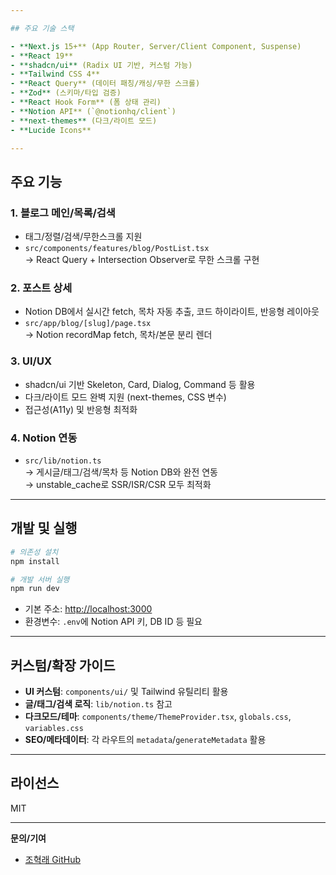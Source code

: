 ```yaml
---

## 주요 기술 스택

- **Next.js 15+** (App Router, Server/Client Component, Suspense)
- **React 19**
- **shadcn/ui** (Radix UI 기반, 커스텀 가능)
- **Tailwind CSS 4**
- **React Query** (데이터 패칭/캐싱/무한 스크롤)
- **Zod** (스키마/타입 검증)
- **React Hook Form** (폼 상태 관리)
- **Notion API** (`@notionhq/client`)
- **next-themes** (다크/라이트 모드)
- **Lucide Icons**

---
```


## 주요 기능

### 1. 블로그 메인/목록/검색

- 태그/정렬/검색/무한스크롤 지원
- `src/components/features/blog/PostList.tsx`  
  → React Query + Intersection Observer로 무한 스크롤 구현

### 2. 포스트 상세

- Notion DB에서 실시간 fetch, 목차 자동 추출, 코드 하이라이트, 반응형 레이아웃
- `src/app/blog/[slug]/page.tsx`  
  → Notion recordMap fetch, 목차/본문 분리 렌더

### 3. UI/UX

- shadcn/ui 기반 Skeleton, Card, Dialog, Command 등 활용
- 다크/라이트 모드 완벽 지원 (next-themes, CSS 변수)
- 접근성(A11y) 및 반응형 최적화

### 4. Notion 연동

- `src/lib/notion.ts`  
  → 게시글/태그/검색/목차 등 Notion DB와 완전 연동  
  → unstable_cache로 SSR/ISR/CSR 모두 최적화

---

## 개발 및 실행

```bash
# 의존성 설치
npm install

# 개발 서버 실행
npm run dev
```

- 기본 주소: [http://localhost:3000](http://localhost:3000)
- 환경변수: `.env`에 Notion API 키, DB ID 등 필요

---

## 커스텀/확장 가이드

- **UI 커스텀**: `components/ui/` 및 Tailwind 유틸리티 활용
- **글/태그/검색 로직**: `lib/notion.ts` 참고
- **다크모드/테마**: `components/theme/ThemeProvider.tsx`, `globals.css`, `variables.css`
- **SEO/메타데이터**: 각 라우트의 `metadata`/`generateMetadata` 활용

---

## 라이선스

MIT

---

**문의/기여**

- [조혁래 GitHub](https://github.com/huu000008)
